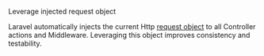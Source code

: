 Leverage injected request object

Laravel automatically injects the current Http [request object][1] to all Controller actions and Middleware. Leveraging this object improves consistency and testability.

[1]: https://laravel.com/docs/requests#accessing-the-request